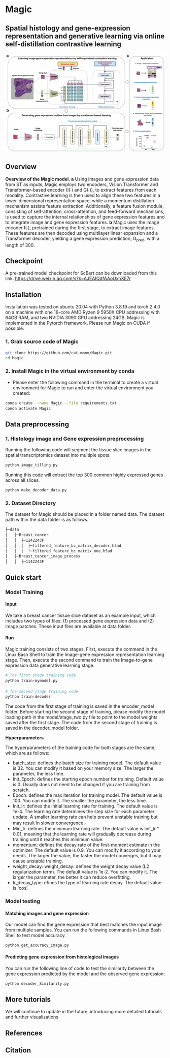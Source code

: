# Magic

## **Spatial histology and gene-expression representation and generative learning via online self-distillation contrastive learning**
![image](model.png)

## Overview

**Overview of the Magic model**. **a** Using images and gene expression data from ST as inputs, Magic employs two encoders, Vision Transformer and Transformer-based encoder (I(∙) and G(∙)), to extract features from each modality. Contrastive learning is then used to align these two features in a lower-dimensional representation space, while a momentum distillation mechanism assists feature extraction. Additionally, a feature fusion module, consisting of self-attention, cross-attention, and feed-forward mechanisms, is used to capture the internal relationships of gene expression features and to integrate image and gene expression features. **b** Magic uses the image encoder I(∙), pretrained during the first stage, to extract image features. These features are then decoded using multilayer linear expansion and a Transformer decoder, yielding a gene expression prediction, G<sub>pred</sub>, with a length of 300.

## Checkpoint

A pre-trained model checkpoint for ScBert can be downloaded from this link. https://drive.weixin.qq.com/s?k=AJEAIQdfAAoUxhXE7r

## Installation

Installation was tested on ubuntu 20.04 with Python 3.8.19 and torch 2.4.0 on a machine with one 16-core AMD Ryzen 9 5950X CPU addressing with 64GB RAM, and two NVIDIA 3090 GPU addressing 24GB. Magic is implemented in the Pytorch framework. Please run Magic on CUDA if possible.

### 1. Grab source code of Magic

```bash
git clone https://github.com/cat-moom/Magic.git
cd Magic
```

### 2. Install Magic in the virtual environment by conda

* Please enter the following command in the terminal to create a virtual environment for Magic to run and enter the virtual environment you created:

```bash
conda create --name Magic --file requirements.txt
conda activate Magic
```

## Data preprocessing

### 1. Histology image and Gene expression preprocessing

Running the following code will segment the tissue slice images in the spatial transcriptomics dataset into multiple spots.

```bash
python image_tilling.py
```

Running this code will extract the top 300 common highly expressed genes across all slices.

```bash
python make_decoder_data.py
```

### 2. Dataset Directory

The dataset for Magic should be placed in a folder named data. The dataset path within the data folder is as follows.

```bash
├─data  
│   ├─Breast_cancer     
│   │  ├─1142243F   
│   │  │  ├─filtered_feature_bc_matrix_decoder.h5ad     
│   │  │  └─filtered_feature_bc_matrix_one.h5ad     
│   ├─Breast_cancer_image_process   
│   │  ├─1142243F   
```

## Quick start

### Model Training

#### Input

We take a breast cancer tissue slice dataset as an example input, which includes two types of files: (1) processed gene expression data and (2) image patches. These input files are available at data folder.

#### Run

Magic training consists of two stages. First, execute the command in the Linux Bash Shell to train the Image-gene expression representation learning stage. Then, execute the second command to train the Image-to-gene expression data generative learning stage.

```bash
# The first stage training code
python train-mymodel.py

# The second stage training code
python train-decoder
```

The code from the first stage of training is saved in the encoder_model folder. Before starting the second stage of training, please modify the model loading path in the model/stage_two.py file to point to the model weights saved after the first stage. The code from the second stage of training is saved in the decoder_model folder.

**Hyperparameters**

The hyperparameters of the training code for both stages are the same, which are as follows:

* batch_size: defines the batch size for training model. The default value is 32. You can modify it based on your memory size. The larger the parameter, the less time.
* Init_Epoch: defines the starting epoch number for training. Default value is 0. Usually does not need to be changed if you are training from scratch.
* Epoch: defines the max iteration for training model. The default value is 100. You can modify it. The smaller the parameter, the less time.
* Init_lr: defines the initial learning rate for training. The default value is 1e-4. The learning rate determines the step size for each parameter update. A smaller learning rate can help prevent unstable training but may result in slower convergence.。
* Min_lr: defines the minimum learning rate. The default value is Init_lr * 0.01, meaning that the learning rate will gradually decrease during training until it reaches this minimum value.
* momentum: defines the decay rate of the first-moment estimate in the optimizer. The default value is 0.9. You can modify it according to your needs. The larger the value, the faster the model converges, but it may cause unstable training.
* weight_decay: weight_decay: defines the weight decay value (L2 regularization term). The default value is 1e-2. You can modify it. The larger the parameter, the better it can reduce overfitting.
* lr_decay_type: efines the type of learning rate decay. The default value is 'cos'.

### Model testing

#### Matching images and gene expression

Our model can find the gene expression that best matches the input image from multiple samples. You can run the following commands in Linux Bash Shell to test model accuracy.

```bash
python get_accuracy_image.py
```

#### Predicting gene expression from histological images

You can run the following line of code to test the similarity between the gene expression predicted by the model and the observed gene expression:

```bash
python decoder_Similarity.py
```

## More tutorials

We will continue to update in the future, introducing more detailed tutorials and further visualizations

## References

## Citation
